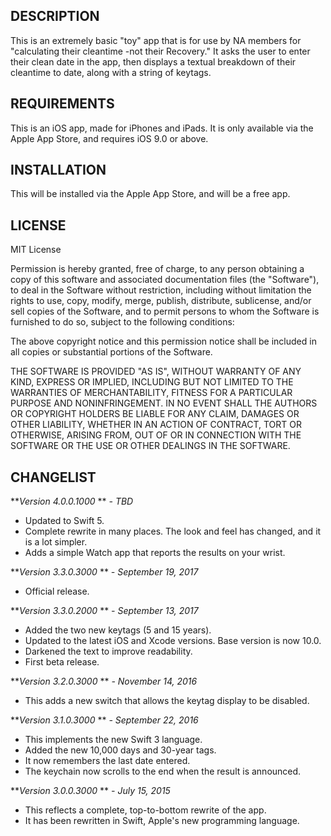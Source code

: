 DESCRIPTION
-----------
This is an extremely basic "toy" app that is for use by NA members for
"calculating their cleantime -not their Recovery."
It asks the user to enter their clean date in the app, then displays a
textual breakdown of their cleantime to date, along with a string of keytags.

REQUIREMENTS
------------
This is an iOS app, made for iPhones and iPads. It is only available via the Apple App Store, and requires iOS 9.0 or above.

INSTALLATION
------------

This will be installed via the Apple App Store, and will be a free app.

LICENSE
-------

MIT License

Permission is hereby granted, free of charge, to any person obtaining a copy of this software and associated documentation
files (the "Software"), to deal in the Software without restriction, including without limitation the rights to use, copy,
modify, merge, publish, distribute, sublicense, and/or sell copies of the Software, and to permit persons to whom the
Software is furnished to do so, subject to the following conditions:

The above copyright notice and this permission notice shall be included in all copies or substantial portions of the Software.

THE SOFTWARE IS PROVIDED "AS IS", WITHOUT WARRANTY OF ANY KIND, EXPRESS OR IMPLIED, INCLUDING BUT NOT LIMITED TO THE WARRANTIES
OF MERCHANTABILITY, FITNESS FOR A PARTICULAR PURPOSE AND NONINFRINGEMENT.
IN NO EVENT SHALL THE AUTHORS OR COPYRIGHT HOLDERS BE LIABLE FOR ANY CLAIM, DAMAGES OR OTHER LIABILITY, WHETHER IN AN ACTION OF
CONTRACT, TORT OR OTHERWISE, ARISING FROM, OUT OF OR IN CONNECTION WITH THE SOFTWARE OR THE USE OR OTHER DEALINGS IN THE SOFTWARE.

CHANGELIST
----------
***Version 4.0.0.1000* ** *- TBD*

- Updated to Swift 5.
- Complete rewrite in many places. The look and feel has changed, and it is a lot simpler.
- Adds a simple Watch app that reports the results on your wrist.

***Version 3.3.0.3000* ** *- September 19, 2017*

- Official release.

***Version 3.3.0.2000* ** *- September 13, 2017*
- Added the two new keytags (5 and 15 years).
- Updated to the latest iOS and Xcode versions. Base version is now 10.0.
- Darkened the text to improve readability.
- First beta release.

***Version 3.2.0.3000* ** *- November 14, 2016*
- This adds a new switch that allows the keytag display to be disabled.

***Version 3.1.0.3000* ** *- September 22, 2016*
- This implements the new Swift 3 language.
- Added the new 10,000 days and 30-year tags.
- It now remembers the last date entered.
- The keychain now scrolls to the end when the result is announced.

***Version 3.0.0.3000* ** *- July 15, 2015*
- This reflects a complete, top-to-bottom rewrite of the app.
- It has been rewritten in Swift, Apple's new programming language.
